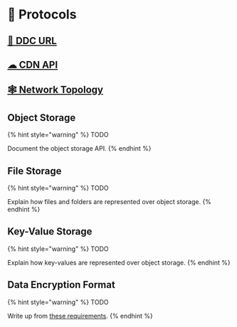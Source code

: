 # 📃 Protocols

## [🔗 DDC URL](ddc-url.md)

## [☁ CDN API](cdn-api.md)

## [🕸 Network Topology](topology.md)

## Object Storage

{% hint style="warning" %}
TODO

Document the object storage API.
{% endhint %}

## File Storage

{% hint style="warning" %}
TODO

Explain how files and folders are represented over object storage.
{% endhint %}

## Key-Value Storage

{% hint style="warning" %}
TODO

Explain how key-values are represented over object storage.
{% endhint %}

## Data Encryption Format

{% hint style="warning" %}
TODO

Write up from [these requirements](https://www.notion.so/cere/Architecture-of-DDC-software-2d6824916b394fa0bc20ff176525d0fc#f62263dcb5254e5cac9784d17a9efd55).
{% endhint %}
